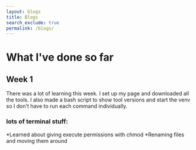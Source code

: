 ```yaml
---
layout: blogs 
title: Blogs
search_exclude: true
permalink: /blogs/
---
```


# What I've done so far


## Week 1

There was a lot of learning this week. I set up my page and downloaded all the tools. I also made a bash script to show tool versions and start the venv so I don't have to run each command individually.

### lots of terminal stuff:
*Learned about giving execute permissions with chmod
*Renaming files and moving them around
 